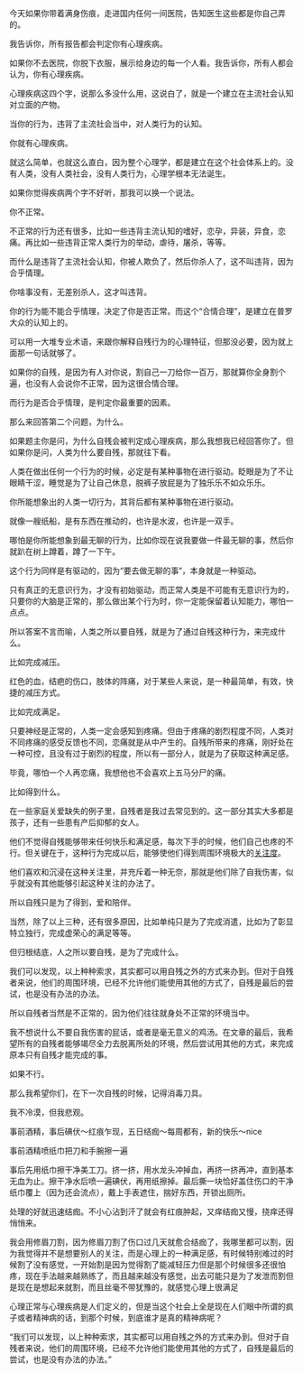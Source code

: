 

今天如果你带着满身伤痕，走进国内任何一间医院，告知医生这些都是你自己弄的。

我告诉你，所有报告都会判定你有心理疾病。

如果你不去医院，你脱下衣服，展示给身边的每一个人看。我告诉你，所有人都会认为，你有心理疾病。

心理疾病这四个字，说那么多没什么用，这说白了，就是一个建立在主流社会认知对立面的产物。

当你的行为，违背了主流社会当中，对人类行为的认知。

你就有心理疾病。

就这么简单，也就这么直白，因为整个心理学，都是建立在这个社会体系上的。没有人类，没有人类社会，没有人类行为，心理学根本无法诞生。

如果你觉得疾病两个字不好听，那我可以换一个说法。

你不正常。

不正常的行为还有很多，比如一些违背主流认知的嗜好，恋孕，异装，异食，恋痛。再比如一些违背正常人类行为的举动，虐待，屠杀，等等。

而什么是违背了主流社会认知，你被人欺负了，然后你杀人了，这不叫违背，因为合乎情理。

你啥事没有，无差别杀人，这才叫违背。

你的行为能不能合乎情理，决定了你是否正常。而这个“合情合理”，是建立在普罗大众的认知上的。

可以用一大堆专业术语，来跟你解释自残行为的心理特征，但那没必要，因为就上面那一句话就够了。

如果你的自残，是因为有人对你说，割自己一刀给你一百万，那就算你全身割个遍，也没有人会说你不正常，因为这很合情合理。

而行为是否合乎情理，是判定你最重要的因素。

那么来回答第二个问题，为什么。

如果题主你是问，为什么自残会被判定成心理疾病，那么我想我已经回答你了。但如果你是问，人类为什么要自残，那就往下看。

人类在做出任何一个行为的时候，必定是有某种事物在进行驱动。眨眼是为了不让眼睛干涩，睡觉是为了让自己休息，脱裤子放屁是为了独乐乐不如众乐乐。

你所能想象出的人类一切行为，其背后都有某种事物在进行驱动。

就像一艘纸船，是有东西在推动的，也许是水波，也许是一双手。

哪怕是你所能想象到最无聊的行为，比如你现在说我要做一件最无聊的事，然后你就趴在树上蹲着，蹲了一下午。

这个行为同样是有驱动的，因为“要去做无聊的事”，本身就是一种驱动。

只有真正的无意识行为，才没有初始驱动，而正常人类是不可能有无意识行为的，只要你的大脑是正常的，那么做出某个行为时，你一定能保留着认知能力，哪怕一点点。

所以答案不言而喻，人类之所以要自残，就是为了通过自残这种行为，来完成什么。

比如完成减压。

红色的血，结疤的伤口，肢体的阵痛，对于某些人来说，是一种最简单，有效，快捷的减压方式。

比如完成满足。

只要神经是正常的，人类一定会感知到疼痛。但由于疼痛的剧烈程度不同，人类对不同疼痛的感受反馈也不同，恋痛就是从中产生的。自残所带来的疼痛，刚好处在一种可控，且没有过于剧烈的程度，所以有一部分人，就是为了获取这种满足感。

毕竟，哪怕一个人再恋痛，我想他也不会喜欢上五马分尸的痛。

比如得到什么。

在一些家庭关爱缺失的例子里，自残者是我过去常见到的。这一部分其实大多都是孩子，还有一些患有产后抑郁的女人。

他们不觉得自残能够带来任何快乐和满足感，每次下手的时候，他们自己也疼的不行。但关键在于，这种行为完成以后，能够使他们得到周围环境极大的[关注度](https://www.zhihu.com/search?q=关注度&search_source=Entity&hybrid_search_source=Entity&hybrid_search_extra={"sourceType"%3A"answer"%2C"sourceId"%3A2461649613})。

他们喜欢和沉浸在这种关注里，并充斥着一种无奈，那就是他们除了自我伤害，似乎就没有其他能够引起这种关注的办法了。

所以自残只是为了得到，爱和陪伴。

当然，除了以上三种，还有很多原因，比如单纯只是为了完成消遣，比如为了彰显特立独行，完成虚荣心的满足等等。

但归根结底，人之所以要自残，是为了完成什么。

我们可以发现，以上种种索求，其实都可以用自残之外的方式来办到。但对于自残者来说，他们的周围环境，已经不允许他们能使用其他的方式了，自残是最后的尝试，也是没有办法的办法。

所以自残者当然是不正常的，因为他们往往就身处不正常的环境当中。

我不想说什么不要自我伤害的屁话，或者是毫无意义的鸡汤。在文章的最后，我希望所有的自残者能够竭尽全力去脱离所处的环境，然后尝试用其他的方式，来完成原本只有自残才能完成的事。

如果不行。

那么我希望你们，在下一次自残的时候，记得消毒刀具。

我不冷漠，但我悲观。





事前酒精，事后碘伏～红痕乍现，五日结痂～每周都有，新的快乐～nice

事前酒精喷纸巾把刀和手腕擦一遍

事后先用纸巾擦干净美工刀。挤一挤，用水龙头冲掉血，再挤一挤再冲，直到基本无血为止。擦干净水后喷一遍碘伏，再用纸擦掉。最后撕一块恰好盖住伤口的干净纸巾覆上（因为还会流点），戴上手表遮住，揣好东西，开锁出厕所。

处理的好就迅速结痂。不小心沾到汗了就会有红痕肿起，又痒结痂又慢，挠痒还得悄悄来。

我会用修眉刀割，因为修眉刀割了伤口过几天就愈合结痂了，我哪里都可以割，因为我觉得并不是想要别人的关注，而是心理上的一种满足感，有时候特别难过的时候割了没有感觉，一开始割是因为觉得割了能减轻压力但是那个时候很多还很怕疼，现在手法越来越熟练了，而且越来越没有感觉，出去可能只是为了发泄而割但是现在是想起来就割，而且丝毫不带犹豫的，就感觉心理上很满足



心理正常与心理疾病是人们定义的，但是当这个社会上全是现在人们眼中所谓的疯子或者精神病的话，到那个时候，到底谁才是真的精神病呢？

“我们可以发现，以上种种索求，其实都可以用自残之外的方式来办到。但对于自残者来说，他们的周围环境，已经不允许他们能使用其他的方式了，自残是最后的尝试，也是没有办法的办法。”